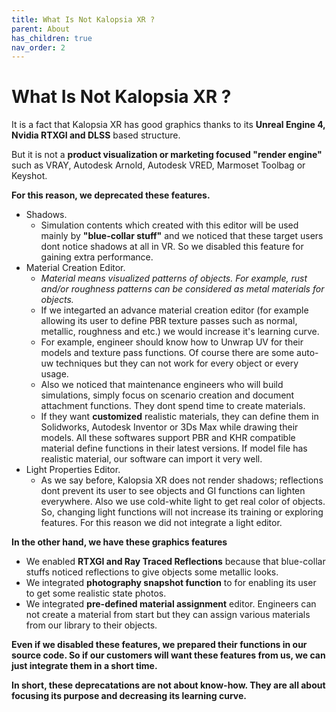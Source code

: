 ```yaml
---
title: What Is Not Kalopsia XR ?
parent: About
has_children: true
nav_order: 2
---
```


# **What Is Not Kalopsia XR ?**

It is a fact that Kalopsia XR has good graphics thanks to its **Unreal Engine 4, Nvidia RTXGI and DLSS** based structure.

But it is not a **product visualization or marketing focused "render engine"** such as VRAY, Autodesk Arnold, Autodesk VRED, Marmoset Toolbag or Keyshot.

**For this reason, we deprecated these features.**
+ Shadows.
   - Simulation contents which created with this editor will be used mainly by **"blue-collar stuff"** and we noticed that these target users dont notice shadows at all in VR. So we disabled this feature for gaining extra performance.
+ Material Creation Editor. 
   - *Material means visualized patterns of objects. For example, rust and/or roughness patterns can be considered as metal materials for objects.*
   - If we integarted an advance material creation editor (for example allowing its user to define PBR texture passes such as normal, metallic, roughness and etc.) we would increase it's learning curve. 
   - For example, engineer should know how to Unwrap UV for their models and texture pass functions. Of course there are some auto-uw techniques but they can not work for every object or every usage.
   - Also we noticed that maintenance engineers who will build simulations, simply focus on scenario creation and document  attachment functions. They dont spend time to create materials.
   - If they want **customized** realistic materials, they can define them in Solidworks, Autodesk Inventor or 3Ds Max while drawing their models. All these softwares support PBR and KHR compatible material define functions in their latest versions. If model file has realistic material, our software can import it very well.
+ Light Properties Editor.
   - As we say before, Kalopsia XR does not render shadows; reflections dont prevent its user to see objects and GI functions can lighten everywhere. Also we use cold-white light to get real color of objects. So, changing light functions will not increase its training or exploring features. For this reason we did not integrate a light editor.

**In the other hand, we have these graphics features**
+ We enabled **RTXGI and Ray Traced Reflections** because that blue-collar stuffs noticed reflections to give objects some metallic looks.
+ We integrated **photography snapshot function** to for enabling its user to get some realistic state photos.
+ We integrated **pre-defined material assignment** editor. Engineers can not create a material from start but they can assign various materials from our library to their objects.

**Even if we disabled these features, we prepared their functions in our source code. So if our customers will want these features from us, we can just integrate them in a short time.**

**In short, these deprecatations are not about know-how. They are all about focusing its purpose and decreasing its learning curve.**
